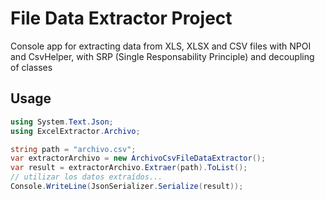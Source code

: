 # File Data Extractor Project
Console app for extracting data from XLS, XLSX and CSV files with NPOI and CsvHelper, with SRP (Single Responsability Principle) and decoupling of classes

## Usage
```csharp
using System.Text.Json;
using ExcelExtractor.Archivo;

string path = "archivo.csv";
var extractorArchivo = new ArchivoCsvFileDataExtractor();
var result = extractorArchivo.Extraer(path).ToList();
// utilizar los datos extraídos...
Console.WriteLine(JsonSerializer.Serialize(result));
